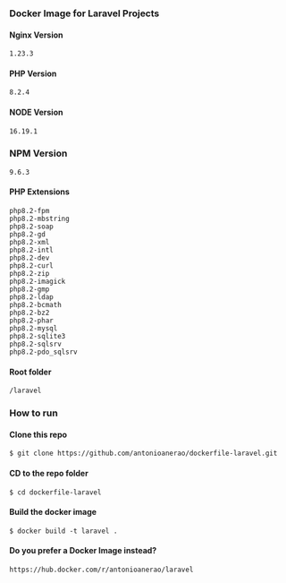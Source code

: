 ### Docker Image for Laravel Projects

#### Nginx Version
    1.23.3

#### PHP Version
    8.2.4

#### NODE Version
    16.19.1

### NPM Version
    9.6.3

#### PHP Extensions
    php8.2-fpm
    php8.2-mbstring
    php8.2-soap
    php8.2-gd
    php8.2-xml
    php8.2-intl
    php8.2-dev
    php8.2-curl
    php8.2-zip
    php8.2-imagick
    php8.2-gmp
    php8.2-ldap
    php8.2-bcmath
    php8.2-bz2
    php8.2-phar
    php8.2-mysql
    php8.2-sqlite3
    php8.2-sqlsrv
    php8.2-pdo_sqlsrv

#### Root folder
    /laravel

### How to run

#### Clone this repo
    $ git clone https://github.com/antonioanerao/dockerfile-laravel.git

#### CD to the repo folder
    $ cd dockerfile-laravel

#### Build the docker image
    $ docker build -t laravel .

#### Do you prefer a Docker Image instead?
    https://hub.docker.com/r/antonioanerao/laravel
